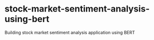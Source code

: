# stock-market-sentiment-analysis-using-bert
Building stock market sentiment analysis application using BERT
